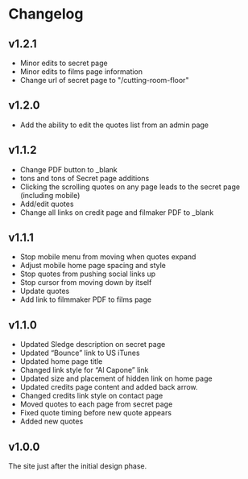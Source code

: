 # Changelog

## v1.2.1

* Minor edits to secret page
* Minor edits to films page information
* Change url of secret page to "/cutting-room-floor"

## v1.2.0

* Add the ability to edit the quotes list from an admin page

## v1.1.2

* Change PDF button to \_blank
* tons and tons of Secret page additions
* Clicking the scrolling quotes on any page leads to the secret page (including mobile)
* Add/edit quotes
* Change all links on credit page and filmaker PDF to \_blank

## v1.1.1

* Stop mobile menu from moving when quotes expand
* Adjust mobile home page spacing and style
* Stop quotes from pushing social links up
* Stop cursor from moving down by itself
* Update quotes
* Add link to filmmaker PDF to films page

## v1.1.0

* Updated Sledge description on secret page
* Updated “Bounce” link to US iTunes
* Updated home page title
* Changed link style for “Al Capone” link
* Updated size and placement of hidden link on home page
* Updated credits page content and added back arrow.
* Changed credits link style on contact page
* Moved quotes to each page from secret page
* Fixed quote timing before new quote appears
* Added new quotes

## v1.0.0

The site just after the initial design phase.
